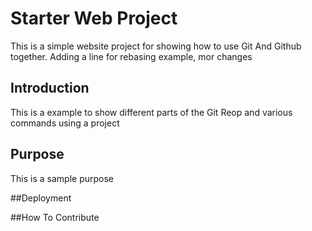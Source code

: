 # Starter Web Project

This is a simple website project for 
showing how to use Git And Github together.
Adding a line for rebasing example,
mor changes

## Introduction

This is a example to show different parts
of the Git Reop and various commands using
a project

## Purpose

This is a sample purpose

##Deployment

##How To Contribute

